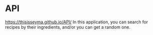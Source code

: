 # API
https://thisisseyma.github.io/API/
In this application, you can search for recipes by their ingredients, and/or you can get a random one.
